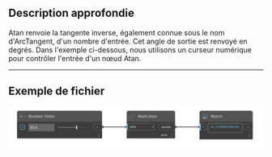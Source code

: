 ## Description approfondie
Atan renvoie la tangente inverse, également connue sous le nom d'ArcTangent, d'un nombre d'entrée. Cet angle de sortie est renvoyé en degrés. Dans l'exemple ci-dessous, nous utilisons un curseur numérique pour contrôler l'entrée d'un nœud Atan.
___
## Exemple de fichier

![Atan](./DSCore.Math.Atan_img.jpg)

